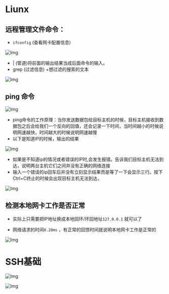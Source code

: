 # Liunx

## 远程管理文件命令：
 * `ifconfig` (查看网卡配置信息)
 

![Img](https://rtyu-1317440738.cos.ap-guangzhou.myqcloud.com/202305091955780.webp)



* | (管道)将前面的输出结果当成后面命令的输入。 
* grep (过滤信息) +想过滤的搜索的文本

![Img](https://rtyu-1317440738.cos.ap-guangzhou.myqcloud.com/202305091955247.webp)



## ping 命令


![Img](https://rtyu-1317440738.cos.ap-guangzhou.myqcloud.com/202305091955722.webp)


* ping命令的工作原理：当你发送数据包给目标主机的时候，目标主机接收到数据包之后会给我们一个反向的回值，还会记录一下时间，当时间越小的时候说明网速越快，时间越大的时候说明网速越慢
* 以下是知道IP的时候，输出的结果

![Img](https://rtyu-1317440738.cos.ap-guangzhou.myqcloud.com/202305091956372.webp)


* 如果是不知道ip的情况或者错误的IP时,会发生报错。告诉我们目标主机无法到达，说明两台主机它们之间并没有正确的网络连接
* 输入一个错误的ip回车后并没有立刻显示结果而是等了一下会显示三行。按下Ctrl+C终止的时候会出现目标主机无法到达，

![Img](https://rtyu-1317440738.cos.ap-guangzhou.myqcloud.com/202305091956940.webp)


## 检测本地网卡工作是否正常

* 实际上只需要把IP地址换成本地回环/环回地址`127.0.0.1` 就可以了

* 网络请求的时间`0.20ms` ，有正常的回馈时间就说明本地网卡工作是正常的

![Img](https://rtyu-1317440738.cos.ap-guangzhou.myqcloud.com/202305091956066.webp)




# SSH基础

![Img](https://rtyu-1317440738.cos.ap-guangzhou.myqcloud.com/202305091956294.webp)


 
![Img](https://rtyu-1317440738.cos.ap-guangzhou.myqcloud.com/202305091956720.webp)


